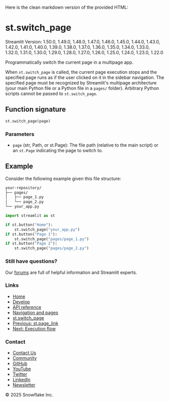 Here is the clean markdown version of the provided HTML:

# st.switch_page
Streamlit Version: 1.50.0, 1.49.0, 1.48.0, 1.47.0, 1.46.0, 1.45.0, 1.44.0, 1.43.0, 1.42.0, 1.41.0, 1.40.0, 1.39.0, 1.38.0, 1.37.0, 1.36.0, 1.35.0, 1.34.0, 1.33.0, 1.32.0, 1.31.0, 1.30.0, 1.29.0, 1.28.0, 1.27.0, 1.26.0, 1.25.0, 1.24.0, 1.23.0, 1.22.0

Programmatically switch the current page in a multipage app.

When `st.switch_page` is called, the current page execution stops and the specified page runs as if the user clicked on it in the sidebar navigation. The specified page must be recognized by Streamlit's multipage architecture (your main Python file or a Python file in a `pages/` folder). Arbitrary Python scripts cannot be passed to `st.switch_page`.

## Function signature
```python
st.switch_page(page)
```
### Parameters

* `page` (str, Path, or st.Page): The file path (relative to the main script) or an `st.Page` indicating the page to switch to.

## Example

Consider the following example given this file structure:
```markdown
your-repository/
├── pages/
│   ├── page_1.py
│   └── page_2.py
└── your_app.py
```
```python
import streamlit as st

if st.button("Home"):
    st.switch_page("your_app.py")
if st.button("Page 1"):
    st.switch_page("pages/page_1.py")
if st.button("Page 2"):
    st.switch_page("pages/page_2.py")
```
### Still have questions?

Our [forums](https://discuss.streamlit.io) are full of helpful information and Streamlit experts.

### Links

* [Home](/)
* [Develop](/develop)
* [API reference](/develop/api-reference)
* [Navigation and pages](/develop/api-reference/navigation)
* [st.switch_page](/develop/api-reference/navigation/st.switch_page)
* [Previous: st.page_link](https://docs.streamlit.io/develop/api-reference/widgets/st.page_link)
* [Next: Execution flow](/develop/api-reference/execution-flow)

### Contact

* [Contact Us](mailto:hello@streamlit.io?subject=Contact%20from%20documentation%20)
* [Community](https://discuss.streamlit.io)
* [GitHub](https://github.com/streamlit)
* [YouTube](https://www.youtube.com/channel/UC3LD42rjj-Owtxsa6PwGU5Q)
* [Twitter](https://twitter.com/streamlit)
* [LinkedIn](https://www.linkedin.com/company/streamlit)
* [Newsletter](https://info.snowflake.com/streamlit-newsletter-sign-up.html)

&copy; 2025 Snowflake Inc.